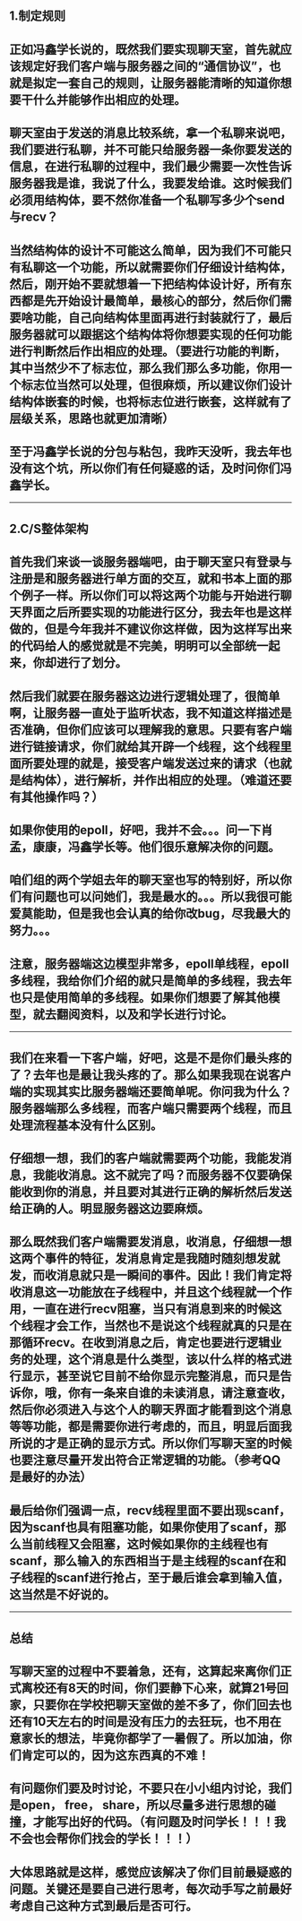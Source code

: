 ## 1.制定规则

## 正如冯鑫学长说的，既然我们要实现聊天室，首先就应该规定好我们客户端与服务器之间的“通信协议”，也就是拟定一套自己的规则，让服务器能清晰的知道你想要干什么并能够作出相应的处理。

## 聊天室由于发送的消息比较系统，拿一个私聊来说吧，我们要进行私聊，并不可能只给服务器一条你要发送的信息，在进行私聊的过程中，我们最少需要一次性告诉服务器我是谁，我说了什么，我要发给谁。这时候我们必须用结构体，要不然你准备一个私聊写多少个send与recv？

## 当然结构体的设计不可能这么简单，因为我们不可能只有私聊这一个功能，所以就需要你们仔细设计结构体，然后，刚开始不要就想着一下把结构体设计好，所有东西都是先开始设计最简单，最核心的部分，然后你们需要啥功能，自己向结构体里面再进行封装就行了，最后服务器就可以跟据这个结构体将你想要实现的任何功能进行判断然后作出相应的处理。（要进行功能的判断，其中当然少不了标志位，那么我们那么多功能，你用一个标志位当然可以处理，但很麻烦，所以建议你们设计结构体嵌套的时候，也将标志位进行嵌套，这样就有了层级关系，思路也就更加清晰）

## 至于冯鑫学长说的分包与粘包，我昨天没听，我去年也没有这个坑，所以你们有任何疑惑的话，及时问你们冯鑫学长。

---
## 2.C/S整体架构

## 首先我们来谈一谈服务器端吧，由于聊天室只有登录与注册是和服务器进行单方面的交互，就和书本上面的那个例子一样。所以你们可以将这两个功能与开始进行聊天界面之后所要实现的功能进行区分，我去年也是这样做的，但是今年我并不建议你这样做，因为这样写出来的代码给人的感觉就是不完美，明明可以全部统一起来，你却进行了划分。

## 然后我们就要在服务器这边进行逻辑处理了，很简单啊，让服务器一直处于监听状态，我不知道这样描述是否准确，但你们应该可以理解我的意思。只要有客户端进行链接请求，你们就给其开辟一个线程，这个线程里面所要处理的就是，接受客户端发送过来的请求（也就是结构体），进行解析，并作出相应的处理。（难道还要有其他操作吗？）

## 如果你使用的epoll，好吧，我并不会。。。问一下肖孟，康康，冯鑫学长等。他们很乐意解决你的问题。

## 咱们组的两个学姐去年的聊天室也写的特别好，所以你们有问题也可以问她们，我是最水的。。。所以我很可能爱莫能助，但是我也会认真的给你改bug，尽我最大的努力。。。

## 注意，服务器端这边模型非常多，epoll单线程，epoll多线程，我给你们介绍的就只是简单的多线程，我去年也只是使用简单的多线程。如果你们想要了解其他模型，就去翻阅资料，以及和学长进行讨论。

---
## 我们在来看一下客户端，好吧，这是不是你们最头疼的了？去年也是最让我头疼的了。那么如果我现在说客户端的实现其实比服务器端还要简单呢。你问我为什么？服务器端那么多线程，而客户端只需要两个线程，而且处理流程基本没有什么区别。

## 仔细想一想，我们的客户端就需要两个功能，我能发消息，我能收消息。这不就完了吗？而服务器不仅要确保能收到你的消息，并且要对其进行正确的解析然后发送给正确的人。明显服务器这边要麻烦。

## 那么既然我们客户端需要发消息，收消息，仔细想一想这两个事件的特征，发消息肯定是我随时随刻想发就发，而收消息就只是一瞬间的事件。因此！我们肯定将收消息这一功能放在子线程中，并且这个线程就一个作用，一直在进行recv阻塞，当只有消息到来的时候这个线程才会工作，当然也不是说这个线程就真的只是在那循环recv。在收到消息之后，肯定也要进行逻辑业务的处理，这个消息是什么类型，该以什么样的格式进行显示，甚至说它目前不给你显示完整消息，而只是告诉你，哦，你有一条来自谁的未读消息，请注意查收，然后你必须进入与这个人的聊天界面才能看到这个消息等等功能，都是需要你进行考虑的，而且，明显后面我所说的才是正确的显示方式。所以你们写聊天室的时候也要注意尽量开发出符合正常逻辑的功能。（参考QQ是最好的办法）

## 最后给你们强调一点，recv线程里面不要出现scanf，因为scanf也具有阻塞功能，如果你使用了scanf，那么当前线程又会阻塞，这时候如果你的主线程也有scanf，那么输入的东西相当于是主线程的scanf在和子线程的scanf进行抢占，至于最后谁会拿到输入值，这当然是不好说的。

---

## 总结

## 写聊天室的过程中不要着急，还有，这算起来离你们正式离校还有8天的时间，你们要静下心来，就算21号回家，只要你在学校把聊天室做的差不多了，你们回去也还有10天左右的时间是没有压力的去狂玩，也不用在意家长的想法，毕竟你都学了一暑假了。所以加油，你们肯定可以的，因为这东西真的不难！

## 有问题你们要及时讨论，不要只在小小组内讨论，我们是open， free， share，所以尽量多进行思想的碰撞，才能写出好的代码。（有问题及时问学长！！！我不会也会帮你们找会的学长！！！）

## 大体思路就是这样，感觉应该解决了你们目前最疑惑的问题。关键还是要自己进行思考，每次动手写之前最好考虑自己这种方式到最后是否可行。
